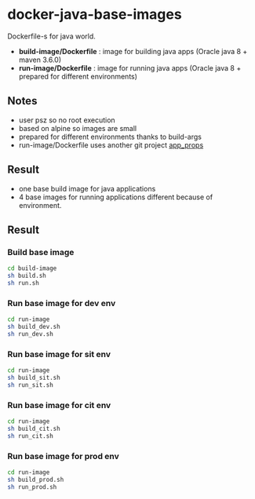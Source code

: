 # docker-java-base-images

Dockerfile-s for java world.

-   **build-image/Dockerfile** : image for building java apps (Oracle java 8 + maven 3.6.0)
-   **run-image/Dockerfile** : image for running java apps (Oracle java 8 + prepared for different environments)

## Notes

- user psz so no root execution
- based on alpine so images are small
- prepared for different environments thanks to build-args
- run-image/Dockerfile uses another git project [app_props](https://github.com/peterszatmary/app_props)

## Result

-   one base build image for java applications
-   4 base images for running applications different because of environment.

## Result


### Build base image

```bash
cd build-image
sh build.sh
sh run.sh
```

### Run base image for dev env
```bash
cd run-image
sh build_dev.sh
sh run_dev.sh
```

### Run base image for sit env
```bash
cd run-image
sh build_sit.sh
sh run_sit.sh
```

### Run base image for cit env
```bash
cd run-image
sh build_cit.sh
sh run_cit.sh
```

### Run base image for prod env
```bash
cd run-image
sh build_prod.sh
sh run_prod.sh
```